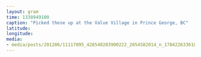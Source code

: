 ```yaml
---
layout: gram
time: 1338949100
caption: "Picked these up at the Value Village in Prince George, BC"
latitude: 
longitude: 
media:
- media/posts/201206/11117095_428540203990222_2054582014_n_17842263361000351.jpg
---
```

